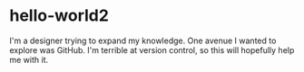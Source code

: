 # hello-world2
I'm a designer trying to expand my knowledge. One avenue I wanted to explore was GitHub. I'm terrible at version control, so this will hopefully help me with it.
